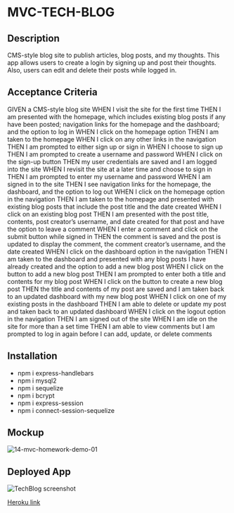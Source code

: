 # MVC-TECH-BLOG

## Description
CMS-style blog site to publish articles, blog posts, and my thoughts. This app allows users to create a login by signing up and post their thoughts. Also, users can edit and delete their posts while logged in. 

## Acceptance Criteria
GIVEN a CMS-style blog site
WHEN I visit the site for the first time
THEN I am presented with the homepage, which includes existing blog posts if any have been posted; navigation links for the homepage and the dashboard; and the option to log in
WHEN I click on the homepage option
THEN I am taken to the homepage
WHEN I click on any other links in the navigation
THEN I am prompted to either sign up or sign in
WHEN I choose to sign up
THEN I am prompted to create a username and password
WHEN I click on the sign-up button
THEN my user credentials are saved and I am logged into the site
WHEN I revisit the site at a later time and choose to sign in
THEN I am prompted to enter my username and password
WHEN I am signed in to the site
THEN I see navigation links for the homepage, the dashboard, and the option to log out
WHEN I click on the homepage option in the navigation
THEN I am taken to the homepage and presented with existing blog posts that include the post title and the date created
WHEN I click on an existing blog post
THEN I am presented with the post title, contents, post creator’s username, and date created for that post and have the option to leave a comment
WHEN I enter a comment and click on the submit button while signed in
THEN the comment is saved and the post is updated to display the comment, the comment creator’s username, and the date created
WHEN I click on the dashboard option in the navigation
THEN I am taken to the dashboard and presented with any blog posts I have already created and the option to add a new blog post
WHEN I click on the button to add a new blog post
THEN I am prompted to enter both a title and contents for my blog post
WHEN I click on the button to create a new blog post
THEN the title and contents of my post are saved and I am taken back to an updated dashboard with my new blog post
WHEN I click on one of my existing posts in the dashboard
THEN I am able to delete or update my post and taken back to an updated dashboard
WHEN I click on the logout option in the navigation
THEN I am signed out of the site
WHEN I am idle on the site for more than a set time
THEN I am able to view comments but I am prompted to log in again before I can add, update, or delete comments

## Installation
- npm i express-handlebars
- npm i mysql2
- npm i sequelize
- npm i bcrypt
- npm i express-session
- npm i connect-session-sequelize


## Mockup
![14-mvc-homework-demo-01](https://user-images.githubusercontent.com/110436164/214208425-8c15cc4e-c10e-41c9-adc8-c8fb5a96d61c.gif)



## Deployed App
![TechBlog screenshot](https://user-images.githubusercontent.com/110436164/214206792-5a8a21fc-cb52-46a1-9e49-f71a01aa166a.png)


[Heroku link](https://mvc-tech-blog-1234.herokuapp.com/)

